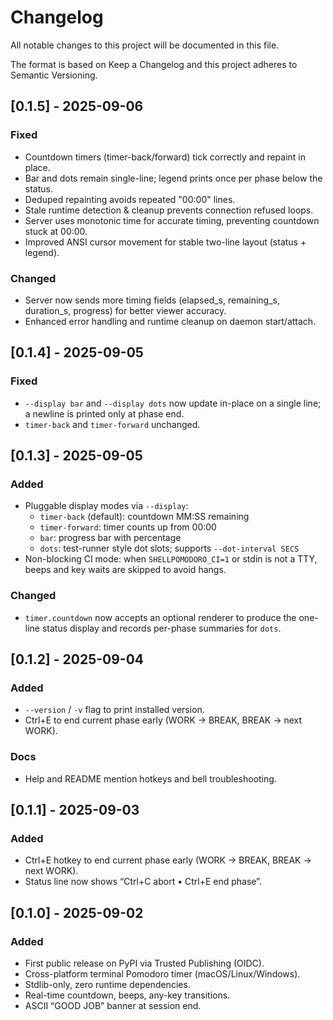 # Changelog

All notable changes to this project will be documented in this file.

The format is based on Keep a Changelog and this project adheres to Semantic Versioning.

## [0.1.5] - 2025-09-06

### Fixed
- Countdown timers (timer-back/forward) tick correctly and repaint in place.
- Bar and dots remain single-line; legend prints once per phase below the status.
- Deduped repainting avoids repeated "00:00" lines.
- Stale runtime detection & cleanup prevents connection refused loops.
- Server uses monotonic time for accurate timing, preventing countdown stuck at 00:00.
- Improved ANSI cursor movement for stable two-line layout (status + legend).

### Changed
- Server now sends more timing fields (elapsed_s, remaining_s, duration_s, progress) for better viewer accuracy.
- Enhanced error handling and runtime cleanup on daemon start/attach.

## [0.1.4] - 2025-09-05

### Fixed
- `--display bar` and `--display dots` now update in-place on a single line; a newline is printed only at phase end.
- `timer-back` and `timer-forward` unchanged.

## [0.1.3] - 2025-09-05

### Added

- Pluggable display modes via `--display`:
	- `timer-back` (default): countdown MM:SS remaining
	- `timer-forward`: timer counts up from 00:00
	- `bar`: progress bar with percentage
	- `dots`: test-runner style dot slots; supports `--dot-interval SECS`
- Non-blocking CI mode: when `SHELLPOMODORO_CI=1` or stdin is not a TTY, beeps and key waits are skipped to avoid hangs.

### Changed

- `timer.countdown` now accepts an optional renderer to produce the one-line status display and records per-phase summaries for `dots`.

## [0.1.2] - 2025-09-04

### Added

- `--version` / `-v` flag to print installed version.
- Ctrl+E to end current phase early (WORK → BREAK, BREAK → next WORK).

### Docs

- Help and README mention hotkeys and bell troubleshooting.

## [0.1.1] - 2025-09-03

### Added

- Ctrl+E hotkey to end current phase early (WORK → BREAK, BREAK → next WORK).
- Status line now shows “Ctrl+C abort • Ctrl+E end phase”.

## [0.1.0] - 2025-09-02

### Added

- First public release on PyPI via Trusted Publishing (OIDC).
- Cross-platform terminal Pomodoro timer (macOS/Linux/Windows).
- Stdlib-only, zero runtime dependencies.
- Real-time countdown, beeps, any-key transitions.
- ASCII “GOOD JOB” banner at session end.